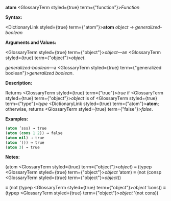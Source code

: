 **atom** <GlossaryTerm styled={true} term={"function"}><i>Function</i></GlossaryTerm> 



**Syntax:** 



<DictionaryLink styled={true} term={"atom"}><b>atom</b></DictionaryLink> *object → generalized-boolean* 



**Arguments and Values:** 



<GlossaryTerm styled={true} term={"object"}><i>object</i></GlossaryTerm>—an <GlossaryTerm styled={true} term={"object"}><i>object</i></GlossaryTerm>. 



*generalized-boolean*—a <GlossaryTerm styled={true} term={"generalized boolean"}><i>generalized boolean</i></GlossaryTerm>. 



**Description:** 



Returns <GlossaryTerm styled={true} term={"true"}><i>true</i></GlossaryTerm> if <GlossaryTerm styled={true} term={"object"}><i>object</i></GlossaryTerm> is of <GlossaryTerm styled={true} term={"type"}><i>type</i></GlossaryTerm> <DictionaryLink styled={true} term={"atom"}><b>atom</b></DictionaryLink>; otherwise, returns <GlossaryTerm styled={true} term={"false"}><i>false</i></GlossaryTerm>. 



**Examples:**
```lisp
(atom ’sss) → true 
(atom (cons 1 2)) → false 
(atom nil) → true 
(atom ’()) → true 
(atom 3) → true 


```
**Notes:** 



(atom <GlossaryTerm styled={true} term={"object"}><i>object</i></GlossaryTerm>) *≡* (typep <GlossaryTerm styled={true} term={"object"}><i>object</i></GlossaryTerm> ’atom) *≡* (not (consp <GlossaryTerm styled={true} term={"object"}><i>object</i></GlossaryTerm>)) 



*≡* (not (typep <GlossaryTerm styled={true} term={"object"}><i>object</i></GlossaryTerm> ’cons)) *≡* (typep <GlossaryTerm styled={true} term={"object"}><i>object</i></GlossaryTerm> ’(not cons)) 



